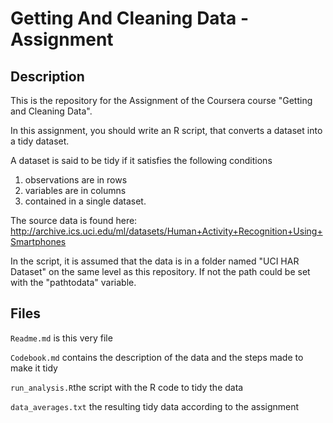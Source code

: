 # Getting And Cleaning Data - Assignment
## Description
This is the repository for the Assignment of the Coursera course "Getting and Cleaning Data".

In this assignment, you should write an R script, that converts a dataset into a tidy dataset.

A dataset is said to be tidy if it satisfies the following conditions
1. observations are in rows
2. variables are in columns
3. contained in a single dataset.

The source data is found here: 
http://archive.ics.uci.edu/ml/datasets/Human+Activity+Recognition+Using+Smartphones

In the script, it is assumed that the data is in a folder named "UCI HAR Dataset" on the same level as this repository. If not the path could be set with the "pathtodata" variable.


## Files
`Readme.md` is this very file

`Codebook.md` contains the description of the data and the steps made to make it tidy

`run_analysis.R`the script with the R code to tidy the data

`data_averages.txt` the resulting tidy data according to the assignment